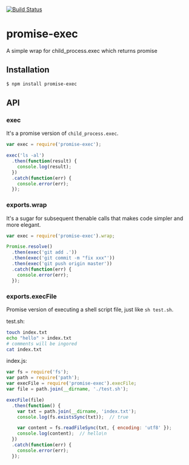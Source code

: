 [![Build Status](https://travis-ci.org/luckydrq/promise-exec.png)](https://travis-ci.org/luckydrq/promise-exec)

# promise-exec
A simple wrap for child_process.exec which returns promise

## Installation

```bash
$ npm install promise-exec
```

## API

### exec

It's a promise version of `child_process.exec`.

```javascript
var exec = require('promise-exec');

exec('ls -al')
  .then(function(result) {
    console.log(result);
  })
  .catch(function(err) {
    console.error(err);
  });
```

### exports.wrap

It's a sugar for subsequent thenable calls that makes code simpler and more elegant.

```javascript
var exec = require('promise-exec').wrap;

Promise.resolve()
  .then(exec('git add .'))
  .then(exec('git commit -m "fix xxx"'))
  .then(exec('git push origin master'))
  .catch(function(err) {
    console.error(err);
  });
```

### exports.execFile

Promise version of executing a shell script file, just like `sh test.sh`.

test.sh:

```bash
touch index.txt
echo "hello" > index.txt
# comments will be ingored
cat index.txt
```

index.js:

```javascript
var fs = require('fs');
var path = require('path');
var execFile = require('promise-exec').execFile;
var file = path.join(__dirname, './test.sh');

execFile(file)
  .then(function() {
    var txt = path.join(__dirname, 'index.txt');
    console.log(fs.existsSync(txt));  // true

    var content = fs.readFileSync(txt, { encoding: 'utf8' });
    console.log(content);  // hello\n
  })
  .catch(function(err) {
    console.error(err);
  });
```
